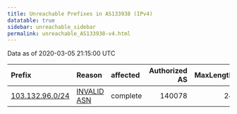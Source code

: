```yaml
---
title: Unreachable Prefixes in AS133938 (IPv4)
datatable: true
sidebar: unreachable_sidebar
permalink: unreachable_AS133938-v4.html
---
```


Data as of 2020-03-05 21:15:00 UTC


<div class="datatable-begin"></div>

| Prefix                                                   | Reason                                                                                                  | affected   |   Authorized AS |   MaxLength | Anchor                                       |   unreachable /24s |
|:---------------------------------------------------------|:--------------------------------------------------------------------------------------------------------|:-----------|----------------:|------------:|:---------------------------------------------|-------------------:|
| [103.132.96.0/24](https://stat.ripe.net/103.132.96.0/24) | [INVALID ASN](https://rpki-validator.ripe.net/announcement-preview?asn=AS133938&prefix=103.132.96.0/24) | complete   |          140078 |          24 | [APNIC](unreachable_APNIC_RPKI_Root-v4.html) |                  1 |

<div class="datatable-end"></div>